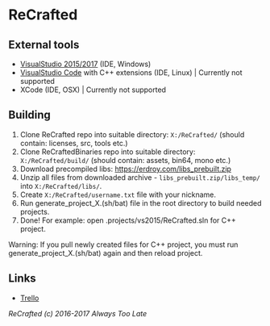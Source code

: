 # ReCrafted

## External tools
- [VisualStudio 2015/2017](https://www.visualstudio.com/) (IDE, Windows)
- [VisualStudio Code](https://code.visualstudio.com/) with C++ extensions (IDE, Linux) | Currently not supported
- XCode (IDE, OSX) | Currently not supported

## Building
1. Clone ReCrafted repo into suitable directory: `X:/ReCrafted/` (should contain: licenses, src, tools etc.)
2. Clone ReCraftedBinaries repo into suitable directory: `X:/ReCrafted/build/` (should contain: assets, bin64, mono etc.)
3. Download precompiled libs:
https://erdroy.com/libs_prebuilt.zip
4. Unzip all files from downloaded archive - `libs_prebuilt.zip/libs_temp/` into `X:/ReCrafted/libs/`.
5. Create `X:/ReCrafted/username.txt` file with your nickname.
6. Run generate_project_X.(sh/bat) file in the root directory to build needed projects.
7. Done! For example: open .projects/vs2015/ReCrafted.sln for C++ project.

Warning: If you pull newly created files for C++ project, you must run generate_project_X.(sh/bat) again and then reload project.

## Links
- [Trello](https://trello.com/b/xGap0YZQ/recrafted)

*ReCrafted (c) 2016-2017 Always Too Late*
